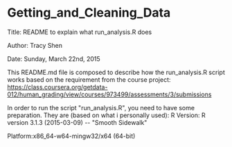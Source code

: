 # Getting_and_Cleaning_Data
Title: README to explain what run_analysis.R does

Author: Tracy Shen

Date: Sunday, March 22nd, 2015

This README.md file is composed to describe how the run_analysis.R script works based on the requirement from the course project: https://class.coursera.org/getdata-012/human_grading/view/courses/973499/assessments/3/submissions

In order to run the script "run_analysis.R", you need to have some preparation. They are (based on what i personally used):
R Version: R version 3.1.3 (2015-03-09) -- "Smooth Sidewalk"

Platform:x86_64-w64-mingw32/x64 (64-bit)
